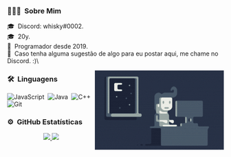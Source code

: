 ### 👨🏻‍💻 &nbsp;Sobre Mim

🎓 &nbsp;Discord: whisky#0002.\
🎓 &nbsp;20y.\
🌱 &nbsp;Programador desde 2019.\
💬 &nbsp;Caso tenha alguma sugestão de algo para eu postar aqui, me chame no Discord. :)\

<img alt="Night Coding" src="https://raw.githubusercontent.com/AVS1508/AVS1508/master/assets/Night-Coding.gif" align="right"/>

### 🛠 &nbsp;Linguagens

![JavaScript](https://img.shields.io/badge/-JavaScript-05122A?style=flat&logo=javascript)&nbsp;
![Java](https://img.shields.io/badge/-Java-05122A?style=flat&logo=Java&logoColor=FFA518)&nbsp;
![C++](https://img.shields.io/badge/-C++-05122A?style=flat&logo=C%2B%2B&logoColor=00599C)&nbsp;
![Git](https://img.shields.io/badge/-Git-05122A?style=flat&logo=git)&nbsp;

### ⚙️ &nbsp;GitHub Estatísticas

<p align="center">
<a href="https://github.com/whixkyzada">
  <img height="180em" src="https://github-readme-stats-eight-theta.vercel.app/api?username=whixkyzada&show_icons=true&theme=algolia&include_all_commits=true&count_private=true"/>
  <img height="180em" src="https://github-readme-stats-eight-theta.vercel.app/api/top-langs/?username=whixkyzada&layout=compact&langs_count=8&theme=algolia"/>
</a>
</p>
